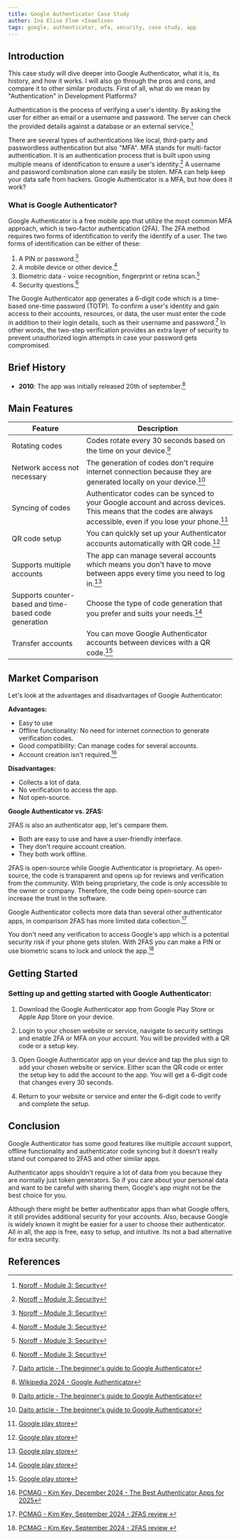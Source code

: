 ```yaml
---
title: Google Authenticator Case Study
author: Ina Elise Flom <Inaelise>
tags: google, authenticator, mfa, security, case study, app
---
```


## Introduction

This case study will dive deeper into Google Authenticator, what it is, its history, and how it works. I will also go through the pros and cons, and compare it to other similar products. First of all, what do we mean by "Authentication" in Development Platforms?

Authentication is the process of verifying a user's identity. By asking the user for either an email or a username and password. The server can check the provided details against a database or an external service.[^1]

There are several types of authentications like local, third-party and passwordless authentication but also "MFA". MFA stands for multi-factor authentication. It is an authentication process that is built upon using multiple means of identification to ensure a user's identity.[^1] A username and password combination alone can easily be stolen. MFA can help keep your data safe from hackers. Google Authenticator is a MFA, but how does it work?

### What is Google Authenticator?

Google Authenticator is a free mobile app that utilize the most common MFA approach, which is two-factor authentication (2FA). The 2FA method requires two forms of identification to verify the identify of a user. The two forms of identification can be either of these:

1. A PIN or password.[^1]
2. A mobile device or other device.[^1]
3. Biometric data - voice recognition, fingerprint or retina scan.[^1]
4. Security questions.[^1]

The Google Authenticator app generates a 6-digit code which is a time-based one-time password (TOTP). To confirm a user's identity and gain access to their accounts, resources, or data, the user must enter the code in addition to their login details, such as their username and password.[^2] In other words, the two-step verification provides an extra layer of security to prevent unauthorized login attempts in case your password gets compromised.

## Brief History

- **2010**: The app was initially released 20th of september.[^3]

## Main Features

| Feature                                               | Description                                                                                                                                                    |
| ----------------------------------------------------- | -------------------------------------------------------------------------------------------------------------------------------------------------------------- |
| Rotating codes                                        | Codes rotate every 30 seconds based on the time on your device.[^2]                                                                                            |
| Network access not necessary                          | The generation of codes don't require internet connection because they are generated locally on your device.[^2]                                               |
| Syncing of codes                                      | Authenticator codes can be synced to your Google account and across devices. This means that the codes are always accessible, even if you lose your phone.[^4] |
| QR code setup                                         | You can quickly set up your Authenticator accounts automatically with QR code.[^4]                                                                             |
| Supports multiple accounts                            | The app can manage several accounts which means you don't have to move between apps every time you need to log in.[^4]                                         |
| Supports counter-based and time-based code generation | Choose the type of code generation that you prefer and suits your needs.[^4]                                                                                   |
| Transfer accounts                                     | You can move Google Authenticator accounts between devices with a QR code.[^4]                                                                                 |

## Market Comparison

Let's look at the advantages and disadvantages of Google Authenticator:

**Advantages:**

- Easy to use
- Offline functionality: No need for internet connection to generate verification codes.
- Good compatibility: Can manage codes for several accounts.
- Account creation isn't required.[^5]

**Disadvantages:**

- Collects a lot of data.
- No verification to access the app.
- Not open-source.

**Google Authenticator vs. 2FAS:**

2FAS is also an authenticator app, let's compare them.

- Both are easy to use and have a user-friendly interface.
- They don't require account creation.
- They both work offline.

2FAS is open-source while Google Authenticator is proprietary. As open-source, the code is transparent and opens up for reviews and verification from the community. With being proprietary, the code is only accessible to the owner or company. Therefore, the code being open-source can increase the trust in the software.

Google Authenticator collects more data than several other authenticator apps, in comparison 2FAS has more limited data collection.[^6]

You don't need any verification to access Google's app which is a potential security risk if your phone gets stolen. With 2FAS you can make a PIN or use biometric scans to lock and unlock the app.[^6]

## Getting Started

### Setting up and getting started with Google Authenticator:

1. Download the Google Authenticator app from Google Play Store or Apple App Store on your device.

2. Login to your chosen website or service, navigate to security settings and enable 2FA or MFA on your account. You will be provided with a QR code or a setup key.

3. Open Google Authenticator app on your device and tap the plus sign to add your chosen website or service. Either scan the QR code or enter the setup key to add the account to the app. You will get a 6-digit code that changes every 30 seconds.

4. Return to your website or service and enter the 6-digit code to verify and complete the setup.

## Conclusion

Google Authenticator has some good features like multiple account support, offline functionality and authenticator code syncing but it doesn't really stand out compared to 2FAS and other similar apps.

Authenticator apps shouldn't require a lot of data from you because they are normally just token generators. So if you care about your personal data and want to be careful with sharing them, Google's app might not be the best choice for you.

Although there might be better authenticator apps than what Google offers, it still provides additional security for your accounts. Also, because Google is widely known it might be easier for a user to choose their authenticator. All in all, the app is free, easy to setup, and intuitive. Its not a bad alternative for extra security.

## References

[^1]: [Noroff - Module 3: Security](https://mollify.noroff.dev/content/feu2/development-platforms/module-3/security?nav=undefined)
[^2]: [Daito article - The beginner's guide to Google Authenticator](https://www.daito.io/resources/google-authenticator-guide)
[^3]: [Wikipedia 2024 - Google Authenticator](https://en.wikipedia.org/wiki/Google_Authenticator)
[^4]: [Google play store](https://play.google.com/store/apps/details?id=com.google.android.apps.authenticator2&hl=en&pli=1)
[^5]: [PCMAG - Kim Key, December 2024 - The Best Authenticator Apps for 2025](https://uk.pcmag.com/security/153947/the-best-authenticator-apps-for-2024)
[^6]: [PCMAG - Kim Key, September 2024 - 2FAS review ](https://uk.pcmag.com/security/154416/2fas)
